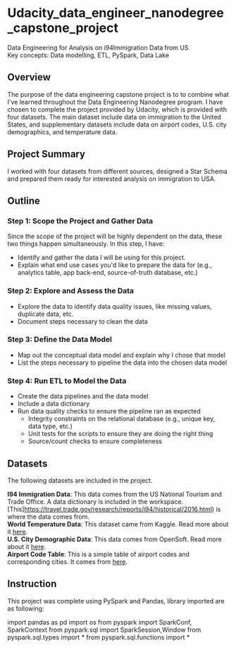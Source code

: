 # Udacity_data_engineer_nanodegree_capstone_project
Data Engineering for Analysis on i94Immigration Data from US      
Key concepts: Data modelling, ETL, PySpark, Data Lake

## Overview    
The purpose of the data engineering capstone project is to to combine what I've learned throughout the Data Engineering Nanodegree program. I have chosen to complete the project provided by Udacity, which is provided with four datasets. The main dataset include data on immigration to the United States, and supplementary datasets include data on airport codes, U.S. city demographics, and temperature data.

## Project Summary
I worked with four datasets from different sources, designed a Star Schema and prepared them ready for interested analysis on immigration to USA. 

## Outline
### Step 1: Scope the Project and Gather Data
Since the scope of the project will be highly dependent on the data, these two things happen simultaneously. In this step, I have:

* Identify and gather the data I will be using for this project. 
* Explain what end use cases you'd like to prepare the data for (e.g., analytics table, app back-end, source-of-truth database, etc.)

### Step 2: Explore and Assess the Data
* Explore the data to identify data quality issues, like missing values, duplicate data, etc.
* Document steps necessary to clean the data

### Step 3: Define the Data Model
* Map out the conceptual data model and explain why I chose that model
* List the steps necessary to pipeline the data into the chosen data model

### Step 4: Run ETL to Model the Data
* Create the data pipelines and the data model
* Include a data dictionary
* Run data quality checks to ensure the pipeline ran as expected
  * Integrity constraints on the relational database (e.g., unique key, data type, etc.)
  * Unit tests for the scripts to ensure they are doing the right thing
  * Source/count checks to ensure completeness

## Datasets
The following datasets are included in the project. 

**I94 Immigration Data**: This data comes from the US National Tourism and Trade Office. A data dictionary is included in the workspace. [This]https://travel.trade.gov/research/reports/i94/historical/2016.html) is where the data comes from.           
**World Temperature Data**: This dataset came from Kaggle. Read more about it [here](https://www.kaggle.com/berkeleyearth/climate-change-earth-surface-temperature-data).                  
**U.S. City Demographic Data**: This data comes from OpenSoft. Read more about it [here](https://public.opendatasoft.com/explore/dataset/us-cities-demographics/export/).       
**Airport Code Table**: This is a simple table of airport codes and corresponding cities. It comes from [here](https://datahub.io/core/airport-codes#data).

## Instruction
This project was complete using PySpark and Pandas, library imported are as following:

import pandas as pd
import os
from pyspark import SparkConf, SparkContext
from pyspark.sql import SparkSession,Window
from pyspark.sql.types import *
from pyspark.sql.functions import *
